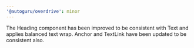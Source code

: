 ```yaml
---
'@autoguru/overdrive': minor
---
```


The Heading component has been improved to be consistent with Text and applies
balanced text wrap. Anchor and TextLink have been updated to be consistent also.
